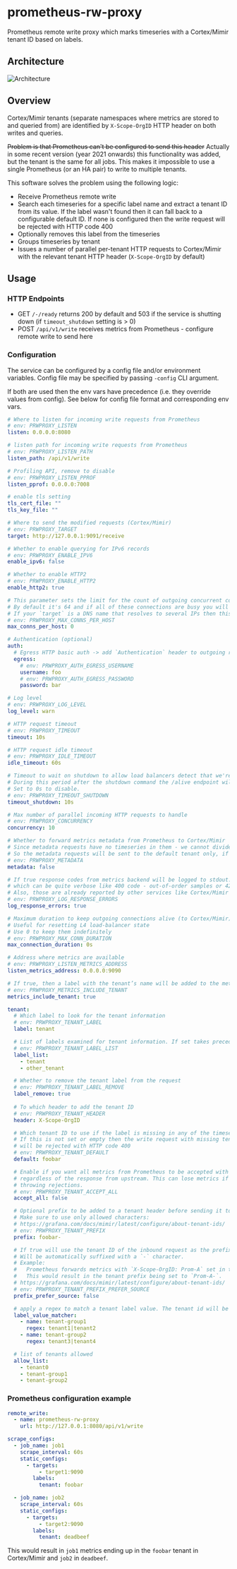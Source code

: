 # prometheus-rw-proxy

Prometheus remote write proxy which marks timeseries with a Cortex/Mimir tenant ID based on labels.

## Architecture

![Architecture](architecture.svg)

## Overview

Cortex/Mimir tenants (separate namespaces where metrics are stored to and queried from) are identified by `X-Scope-OrgID` HTTP header on both writes and queries.

~~Problem is that Prometheus can't be configured to send this header~~ Actually in some recent version (year 2021 onwards) this functionality was added, but the tenant is the same for all jobs. This makes it impossible to use a single Prometheus (or an HA pair) to write to multiple tenants.

This software solves the problem using the following logic:

- Receive Prometheus remote write
- Search each timeseries for a specific label name and extract a tenant ID from its value.
  If the label wasn't found then it can fall back to a configurable default ID.
  If none is configured then the write request will be rejected with HTTP code 400
- Optionally removes this label from the timeseries
- Groups timeseries by tenant
- Issues a number of parallel per-tenant HTTP requests to Cortex/Mimir with the relevant tenant HTTP header (`X-Scope-OrgID` by default)

## Usage

### HTTP Endpoints

- GET `/-/ready` returns 200 by default and 503 if the service is shutting down (if `timeout_shutdown` setting is > 0)
- POST `/api/v1/write` receives metrics from Prometheus - configure remote write to send here

### Configuration

The service can be configured by a config file and/or environment variables. Config file may be specified by passing `-config` CLI argument.

If both are used then the env vars have precedence (i.e. they override values from config).
See below for config file format and corresponding env vars.

```yaml
# Where to listen for incoming write requests from Prometheus
# env: PRWPROXY_LISTEN
listen: 0.0.0.0:8080

# listen path for incoming write requests from Prometheus
# env: PRWPROXY_LISTEN_PATH
listen_path: /api/v1/write

# Profiling API, remove to disable
# env: PRWPROXY_LISTEN_PPROF
listen_pprof: 0.0.0.0:7008

# enable tls setting
tls_cert_file: ""
tls_key_file: ""

# Where to send the modified requests (Cortex/Mimir)
# env: PRWPROXY_TARGET
target: http://127.0.0.1:9091/receive

# Whether to enable querying for IPv6 records
# env: PRWPROXY_ENABLE_IPV6
enable_ipv6: false

# Whether to enable HTTP2 
# env: PRWPROXY_ENABLE_HTTP2
enable_http2: true

# This parameter sets the limit for the count of outgoing concurrent connections to Cortex / Mimir.
# By default it's 64 and if all of these connections are busy you will get errors when pushing from Prometheus.
# If your `target` is a DNS name that resolves to several IPs then this will be a per-IP limit.
# env: PRWPROXY_MAX_CONNS_PER_HOST
max_conns_per_host: 0

# Authentication (optional)
auth:
  # Egress HTTP basic auth -> add `Authentication` header to outgoing requests
  egress:
    # env: PRWPROXY_AUTH_EGRESS_USERNAME
    username: foo
    # env: PRWPROXY_AUTH_EGRESS_PASSWORD
    password: bar

# Log level
# env: PRWPROXY_LOG_LEVEL
log_level: warn

# HTTP request timeout
# env: PRWPROXY_TIMEOUT
timeout: 10s

# HTTP request idle timeout
# env: PRWPROXY_IDLE_TIMEOUT
idle_timeout: 60s

# Timeout to wait on shutdown to allow load balancers detect that we're going away.
# During this period after the shutdown command the /alive endpoint will reply with HTTP 503.
# Set to 0s to disable.
# env: PRWPROXY_TIMEOUT_SHUTDOWN
timeout_shutdown: 10s

# Max number of parallel incoming HTTP requests to handle
# env: PRWPROXY_CONCURRENCY
concurrency: 10

# Whether to forward metrics metadata from Prometheus to Cortex/Mimir
# Since metadata requests have no timeseries in them - we cannot divide them into tenants
# So the metadata requests will be sent to the default tenant only, if one is not defined - they will be dropped
# env: PRWPROXY_METADATA
metadata: false

# If true response codes from metrics backend will be logged to stdout. This setting can be used to suppress errors
# which can be quite verbose like 400 code - out-of-order samples or 429 on hitting ingestion limits
# Also, those are already reported by other services like Cortex/Mimir distributors and ingesters
# env: PRWPROXY_LOG_RESPONSE_ERRORS
log_response_errors: true

# Maximum duration to keep outgoing connections alive (to Cortex/Mimir)
# Useful for resetting L4 load-balancer state
# Use 0 to keep them indefinitely
# env: PRWPROXY_MAX_CONN_DURATION
max_connection_duration: 0s

# Address where metrics are available
# env: PRWPROXY_LISTEN_METRICS_ADDRESS
listen_metrics_address: 0.0.0.0:9090

# If true, then a label with the tenant’s name will be added to the metrics
# env: PRWPROXY_METRICS_INCLUDE_TENANT
metrics_include_tenant: true

tenant:
  # Which label to look for the tenant information
  # env: PRWPROXY_TENANT_LABEL
  label: tenant

  # List of labels examined for tenant information. If set takes precedent over `label`
  # env: PRWPROXY_TENANT_LABEL_LIST
  label_list:
    - tenant
    - other_tenant

  # Whether to remove the tenant label from the request
  # env: PRWPROXY_TENANT_LABEL_REMOVE
  label_remove: true
  
  # To which header to add the tenant ID
  # env: PRWPROXY_TENANT_HEADER
  header: X-Scope-OrgID

  # Which tenant ID to use if the label is missing in any of the timeseries
  # If this is not set or empty then the write request with missing tenant label
  # will be rejected with HTTP code 400
  # env: PRWPROXY_TENANT_DEFAULT
  default: foobar

  # Enable if you want all metrics from Prometheus to be accepted with a 204 HTTP code
  # regardless of the response from upstream. This can lose metrics if Cortex/Mimir is
  # throwing rejections.
  # env: PRWPROXY_TENANT_ACCEPT_ALL
  accept_all: false

  # Optional prefix to be added to a tenant header before sending it to Cortex/Mimir.
  # Make sure to use only allowed characters:
  # https://grafana.com/docs/mimir/latest/configure/about-tenant-ids/
  # env: PRWPROXY_TENANT_PREFIX
  prefix: foobar-

  # If true will use the tenant ID of the inbound request as the prefix of the new tenant id.
  # Will be automatically suffixed with a `-` character.
  # Example:
  #   Prometheus forwards metrics with `X-Scope-OrgID: Prom-A` set in the inbound request.
  #   This would result in the tenant prefix being set to `Prom-A-`.
  # https://grafana.com/docs/mimir/latest/configure/about-tenant-ids/
  # env: PRWPROXY_TENANT_PREFIX_PREFER_SOURCE
  prefix_prefer_source: false

  # apply a regex to match a tenant label value. The tenant id will be the key of label_value_matcher. Order matters.
  label_value_matcher:
    - name: tenant-group1
      regex: tenant1|tenant2
    - name: tenant-group2
      regex: tenant3|tenant4

  # list of tenants allowed
  allow_list:
    - tenant0
    - tenant-group1
    - tenant-group2

```

### Prometheus configuration example

```yaml
remote_write:
  - name: prometheus-rw-proxy
    url: http://127.0.0.1:8080/api/v1/write

scrape_configs:
  - job_name: job1
    scrape_interval: 60s
    static_configs:
      - targets:
          - target1:9090
        labels:
          tenant: foobar

  - job_name: job2
    scrape_interval: 60s
    static_configs:
      - targets:
          - target2:9090
        labels:
          tenant: deadbeef
```

This would result in `job1` metrics ending up in the `foobar` tenant in Cortex/Mimir and `job2` in `deadbeef`.

